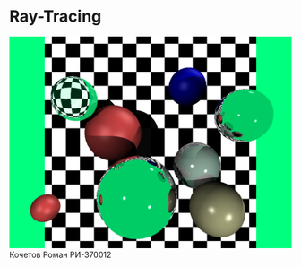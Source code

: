 # Ray-Tracing
![Image alt](https://github.com/LivingLeafFromTagil/Ray-Tracing/raw/master/out.png)
Кочетов Роман РИ-370012
